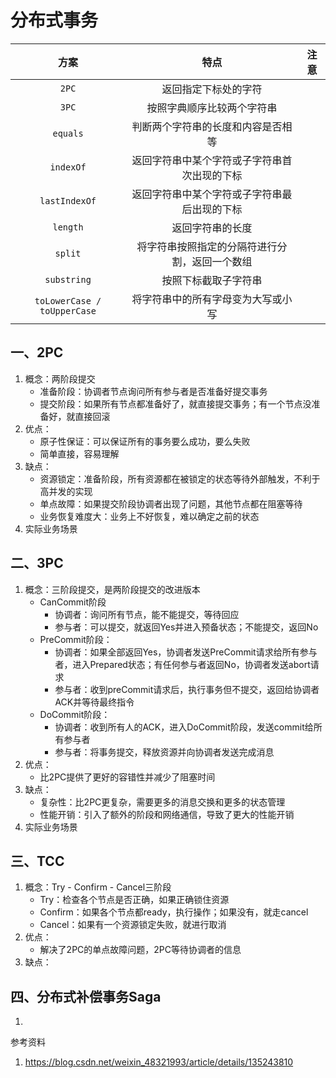 # 分布式事务

|              方案              |           特点            |  注意  |
|:----------------------------:|:-----------------------:|:----:|
|            `2PC`             |       返回指定下标处的字符        |      |
|            `3PC`             |      按照字典顺序比较两个字符串      |      |
|           `equals`           |    判断两个字符串的长度和内容是否相等    |      |
|          `indexOf`           | 返回字符串中某个字符或子字符串首次出现的下标  |      |
|        `lastIndexOf`         | 返回字符串中某个字符或子字符串最后出现的下标  |      |
|           `length`           |        返回字符串的长度         |      |
|           `split`            | 将字符串按照指定的分隔符进行分割，返回一个数组 |      |
|         `substring`          |       按照下标截取子字符串        |      |
| `toLowerCase / toUpperCase`  |    将字符串中的所有字母变为大写或小写    |      |

## 一、2PC
1. 概念：两阶段提交
   - 准备阶段：协调者节点询问所有参与者是否准备好提交事务
   - 提交阶段：如果所有节点都准备好了，就直接提交事务；有一个节点没准备好，就直接回滚
2. 优点：
   - 原子性保证：可以保证所有的事务要么成功，要么失败
   - 简单直接，容易理解
3. 缺点：
   - 资源锁定：准备阶段，所有资源都在被锁定的状态等待外部触发，不利于高并发的实现
   - 单点故障：如果提交阶段协调者出现了问题，其他节点都在阻塞等待
   - 业务恢复难度大：业务上不好恢复，难以确定之前的状态
4. 实际业务场景

## 二、3PC
1. 概念：三阶段提交，是两阶段提交的改进版本
   - CanCommit阶段
     - 协调者：询问所有节点，能不能提交，等待回应
     - 参与者：可以提交，就返回Yes并进入预备状态；不能提交，返回No
   - PreCommit阶段：
     - 协调者：如果全部返回Yes，协调者发送PreCommit请求给所有参与者，进入Prepared状态；有任何参与者返回No，协调者发送abort请求
     - 参与者：收到preCommit请求后，执行事务但不提交，返回给协调者ACK并等待最终指令
   - DoCommit阶段：
     - 协调者：收到所有人的ACK，进入DoCommit阶段，发送commit给所有参与者
     - 参与者：将事务提交，释放资源并向协调者发送完成消息
2. 优点：
   - 比2PC提供了更好的容错性并减少了阻塞时间
3. 缺点：
   - 复杂性：比2PC更复杂，需要更多的消息交换和更多的状态管理
   - 性能开销：引入了额外的阶段和网络通信，导致了更大的性能开销
4. 实际业务场景

## 三、TCC
1. 概念：Try - Confirm - Cancel三阶段
   - Try：检查各个节点是否正确，如果正确锁住资源
   - Confirm：如果各个节点都ready，执行操作；如果没有，就走cancel
   - Cancel：如果有一个资源锁定失败，就进行取消
2. 优点：
   - 解决了2PC的单点故障问题，2PC等待协调者的信息
3. 缺点：


## 四、分布式补偿事务Saga
1. 



参考资料
1. https://blog.csdn.net/weixin_48321993/article/details/135243810